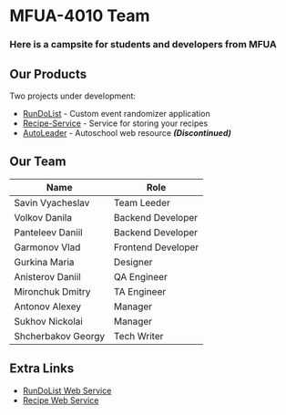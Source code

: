 # MFUA-4010 Team
### Here is a campsite for students and developers from MFUA

## Our Products
Two projects under development:
- [RunDoList](https://github.com/MFUA-4010/Run-Do-List) - Custom event randomizer application
- [Recipe-Service](https://github.com/MFUA-4010/Recipe-Service) - Service for storing your recipes
- [AutoLeader](https://github.com/MFUA-4010/Auto-Leader) - Autoschool web resource **_(Discontinued)_**

## Our Team
| Name               | Role               |
|--------------------|--------------------|
| Savin Vyacheslav   | Team Leeder        |
| Volkov Danila      | Backend Developer  |
| Panteleev Daniil   | Backend Developer  |
| Garmonov Vlad      | Frontend Developer |
| Gurkina Maria      | Designer           |
| Anisterov Daniil   | QA Engineer        |
| Mironchuk Dmitry   | TA Engineer        |
| Antonov Alexey     | Manager            |
| Sukhov Nickolai    | Manager            |
| Shcherbakov Georgy | Tech Writer        |

## Extra Links
- [RunDoList Web Service](https://mfua-4010.github.io/public/)
- [Recipe Web Service](https://pocket-red-fox.github.io/Recipe-Service/)
